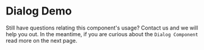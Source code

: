 # Dialog Demo

<DialogDemo />

Still have questions relating this component's usage? Contact us and we will help you out. In the meantime, if you are curious about the `Dialog Component` read more on the next page.
